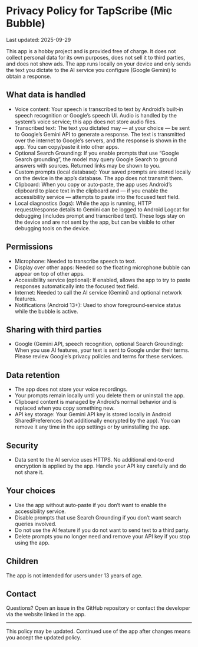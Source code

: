 # Privacy Policy for TapScribe (Mic Bubble)

Last updated: 2025-09-29

This app is a hobby project and is provided free of charge. It does not collect personal data for its own purposes, does not sell it to third parties, and does not show ads. The app runs locally on your device and only sends the text you dictate to the AI service you configure (Google Gemini) to obtain a response.

## What data is handled
- Voice content: Your speech is transcribed to text by Android’s built‑in speech recognition or Google’s speech UI. Audio is handled by the system’s voice service; this app does not store audio files.
- Transcribed text: The text you dictated may — at your choice — be sent to Google’s Gemini API to generate a response. The text is transmitted over the internet to Google’s servers, and the response is shown in the app. You can copy/paste it into other apps.
- Optional Search Grounding: If you enable prompts that use “Google Search grounding”, the model may query Google Search to ground answers with sources. Returned links may be shown to you.
- Custom prompts (local database): Your saved prompts are stored locally on the device in the app’s database. The app does not transmit them.
- Clipboard: When you copy or auto‑paste, the app uses Android’s clipboard to place text in the clipboard and — if you enable the accessibility service — attempts to paste into the focused text field.
- Local diagnostics (logs): While the app is running, HTTP request/response details to Gemini can be logged to Android Logcat for debugging (includes prompt and transcribed text). These logs stay on the device and are not sent by the app, but can be visible to other debugging tools on the device.

## Permissions
- Microphone: Needed to transcribe speech to text.
- Display over other apps: Needed so the floating microphone bubble can appear on top of other apps.
- Accessibility service (optional): If enabled, allows the app to try to paste responses automatically into the focused text field.
- Internet: Needed to call the AI service (Gemini) and optional network features.
- Notifications (Android 13+): Used to show foreground‑service status while the bubble is active.

## Sharing with third parties
- Google (Gemini API, speech recognition, optional Search Grounding): When you use AI features, your text is sent to Google under their terms. Please review Google’s privacy policies and terms for these services.

## Data retention
- The app does not store your voice recordings.
- Your prompts remain locally until you delete them or uninstall the app.
- Clipboard content is managed by Android’s normal behavior and is replaced when you copy something new.
- API key storage: Your Gemini API key is stored locally in Android SharedPreferences (not additionally encrypted by the app). You can remove it any time in the app settings or by uninstalling the app.

## Security
- Data sent to the AI service uses HTTPS. No additional end‑to‑end encryption is applied by the app. Handle your API key carefully and do not share it.

## Your choices
- Use the app without auto‑paste if you don’t want to enable the accessibility service.
- Disable prompts that use Search Grounding if you don’t want search queries involved.
- Do not use the AI feature if you do not want to send text to a third party.
- Delete prompts you no longer need and remove your API key if you stop using the app.

## Children
The app is not intended for users under 13 years of age.

## Contact
Questions? Open an issue in the GitHub repository or contact the developer via the website linked in the app.

---
This policy may be updated. Continued use of the app after changes means you accept the updated policy.